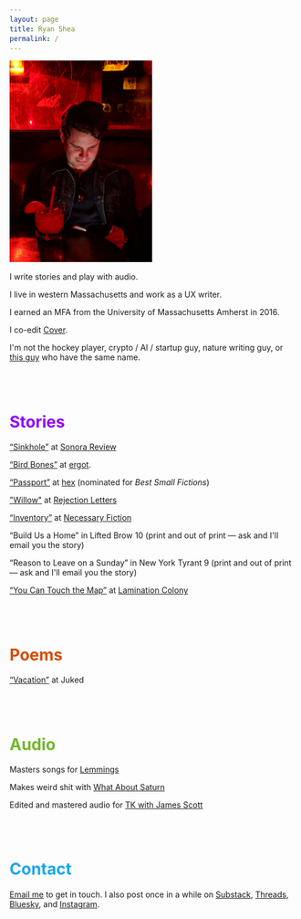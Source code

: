 ```yaml
---
layout: page
title: Ryan Shea
permalink: /
---
```

<img src="ruby.jpg" width="250px">
<br>
<p>I write stories and play with audio.</p>
<p>I live in western Massachusetts and work as a UX writer.</p>
<p>I earned an MFA from the University of Massachusetts Amherst in 2016.</p>
<p>I co-edit <a href="https://www.cover.pub/" target="_blank">Cover</a>.</p>
<p>I'm not the hockey player, crypto / AI / startup guy, nature writing guy, or <a href="https://www.teacherspayteachers.com/store/ryan-shea">this guy</a> who have the same name.</p>
<br>
<br>
<h1 style="color:#8F00FF;">Stories</h1>
<p><a href="https://sonorareview.com/2025/02/28/sinkhole-ryan-shea/">“Sinkhole”</a> at <a href="https://sonorareview.com/">Sonora Review</a>
<p><a href="https://www.ergot.press/authors/Ryan_Shea/Bird_Bones" target="_blank">“Bird Bones”</a> at <a href="https://www.ergot.press/">ergot</a>.
<p><a href="https://hexliterary.com/?p=1548" target="_blank">“Passport”</a> at <a href="https://hexliterary.com/">hex</a> (nominated for <i>Best Small Fictions</i>)
<p><a href="https://rejection-letters.com/2022/12/26/willow-ryan-jeffrey-shea/" target="_blank">"Willow"</a> at <a href="https://rejection-letters.com/">Rejection Letters</a> 
<p><a href="http://necessaryfiction.com/stories/RyanSheaInventory/" target="_blank">“Inventory”</a> at <a href="https://necessaryfiction.com/">Necessary Fiction</a> 
<p>“Build Us a Home” in Lifted Brow 10 (print and out of print &mdash; ask and I'll email you the story)</p>
<p>“Reason to Leave on a Sunday” in New York Tyrant 9 (print and out of print &mdash; ask and I'll email you the story)</p>
<p><a href="https://neutralspaces.co/laminationcolony/archive/rshea.html" target="_blank">“You Can Touch the Map”</a> at <a href="https://neutralspaces.co/laminationcolony/">Lamination Colony</a></p>
<br>
<br>
<h1 style="color:#D54B00;">Poems</h1>
<p><a href="http://www.juked.com/2018/01/ryan-jeffrey-shea-vacation.asp" target="_blank">“Vacation”</a> at Juked</p>
<br>
<br>
<h1 style="color:#74B72E;">Audio</h1>
<p>Masters songs for <a href="https://open.spotify.com/artist/4nCmtQFMPxlLb3odsrUTD9?si=uvD-NbEgTTGluFBqLaQsOw" target="_blank">Lemmings</a></p>
<p>Makes weird shit with <a href="https://open.spotify.com/track/4jeaUOEuH6AJkaO1e8B7qy?si=003610e5dfd64093" target="_blank">What About Saturn</a></p>
<p>Edited and mastered audio for <a href="http://tkpod.com/" target="_blank">TK with James Scott</a></p> 
<br>
<br>
<h1 style="color:#1AA7ec;">Contact</h1>
<p><a href="mailto: arr.shea@gmail.com" target="_blank">Email me</a> to get in touch. I also post once in a while on <a href="https://blips.substack.com/">Substack</a>, <a href="https://www.threads.com/@ryanjshea">Threads</a>, <a href="https://bsky.app/profile/rshea.bsky.social">Bluesky</a>, and <a href="">Instagram</a>.</p>
